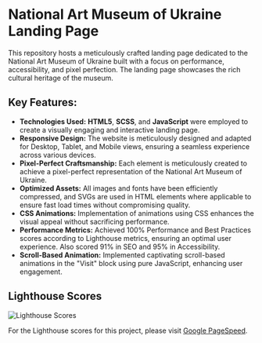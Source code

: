 # National Art Museum of Ukraine Landing Page

This repository hosts a meticulously crafted landing page dedicated to the National Art Museum of Ukraine built with a focus on performance, accessibility, and pixel perfection. The landing page showcases the rich cultural heritage of the museum.

## Key Features:

- **Technologies Used:** **HTML5**, **SCSS**, and **JavaScript** were employed to create a visually engaging and interactive landing page.
- **Responsive Design:** The website is meticulously designed and adapted for Desktop, Tablet, and Mobile views, ensuring a seamless experience across various devices.
- **Pixel-Perfect Craftsmanship:** Each element is meticulously created to achieve a pixel-perfect representation of the National Art Museum of Ukraine.
- **Optimized Assets:** All images and fonts have been efficiently compressed, and SVGs are used in HTML elements where applicable to ensure fast load times without compromising quality.
- **CSS Animations:** Implementation of animations using CSS enhances the visual appeal without sacrificing performance.
- **Performance Metrics:** Achieved 100% Performance and Best Practices scores according to Lighthouse metrics, ensuring an optimal user experience. Also scored 91% in SEO and 95% in Accessibility.
- **Scroll-Based Animation:** Implemented captivating scroll-based animations in the "Visit" block using pure JavaScript, enhancing user engagement.

## Lighthouse Scores
![Lighthouse Scores](https://imgdb.net/storage/uploads/8e108ffb9154287aa7445f2a85f99ba0cbd5774b5e7a2a90b673a519302ec72e.png)

For the Lighthouse scores for this project, please visit [Google PageSpeed](https://pagespeed.web.dev/analysis/https-techamster-github-io-NAMU/996fdcom7t?form_factor=mobile).